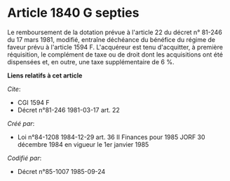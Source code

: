 # Article 1840 G septies

Le remboursement de la dotation prévue à l'article 22 du décret n° 81-246 du 17 mars 1981, modifié, entraîne déchéance du
bénéfice du régime de faveur prévu à l'article 1594 F. L'acquéreur est tenu d'acquitter, à première réquisition, le
complément de taxe ou de droit dont les acquisitions ont été dispensées et, en outre, une taxe supplémentaire de 6 %.

**Liens relatifs à cet article**

_Cite_:

  - CGI 1594 F
  - Décret n°81-246 1981-03-17 art. 22

_Créé par_:

  - Loi n°84-1208 1984-12-29 art. 36 II Finances pour 1985 JORF 30 décembre 1984 en vigueur le 1er janvier 1985

_Codifié par_:

  - Décret n°85-1007 1985-09-24
